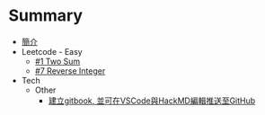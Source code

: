 # Summary

 * [簡介](README.md)
 * Leetcode - Easy
   * [#1 Two Sum](articles/Leetcode/easy/1.md)
   * [#7 Reverse Integer](articles/Leetcode/easy/7.md)
 * Tech
   * Other
     * [建立gitbook, 並可在VSCode與HackMD編輯推送至GitHub](articles/other/20210328/../../Tech/Other/20210328/how_to_build_note_on_gitbook_and_edit_by_VScode_and_HackMD.md)

